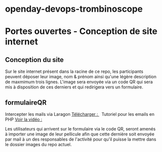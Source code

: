 # openday-devops-trombinoscope

# Portes ouvertes - Conception de site internet

## Conception du site
Sur le site internet présent dans la racine de ce repo, les participants peuvent déposer leur image, nom & prénom ainsi qu'une légère description de maxmimum trois lignes. 
L'image sera envoyée via un code QR qui sera mis à disposition de ces derniers et qui redirigera vers un formulaire.

## formulaireQR
Intercepter les mails via Laragon [Télécharger : ](https://laragon.org/download/index.html)
&nbsp;
Tutoriel pour les emails en PHP [Voir la vidéo : ](https://www.youtube.com/watch?v=SXKzTjxXW88&t=270s)

Les utilisateurs qui arrivent sur le formulaire via le code QR, seront amenés à importer une image de leur pellicule afin que cette dernière soit envoyée par mail à un des responsables de l'activité pour qu'il puisse la mettre dans le dossier images du repo actuel.